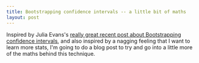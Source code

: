 ```yaml
---
title: Bootstrapping confidence intervals -- a little bit of maths
layout: post
---
```

Inspired by Julia Evans's [really great recent post about Bootstrapping confidence intervals][1], and also inspired by a nagging feeling that I want to learn more stats, I'm going to do a blog post to try and go into a little more of the maths behind this technique.

[1]:http://jvns.ca/blog/2015/07/04/bootstrap-confidence-intervals/